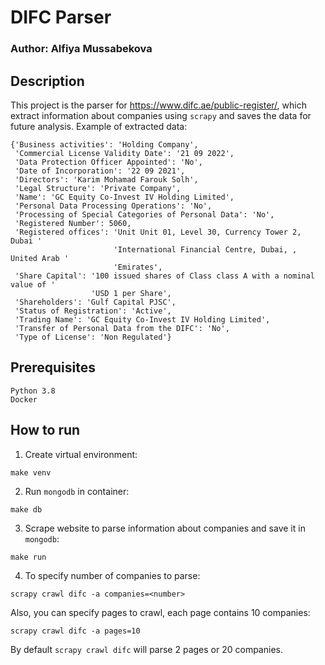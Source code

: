 # DIFC Parser

### Author: Alfiya Mussabekova

## Description
This project is the parser for https://www.difc.ae/public-register/, which extract information about companies using `scrapy` and saves the data for future analysis.
Example of extracted data:
``` 
{'Business activities': 'Holding Company',
 'Commercial License Validity Date': '21 09 2022',
 'Data Protection Officer Appointed': 'No',
 'Date of Incorporation': '22 09 2021',
 'Directors': 'Karim Mohamad Farouk Solh',
 'Legal Structure': 'Private Company',
 'Name': 'GC Equity Co-Invest IV Holding Limited',
 'Personal Data Processing Operations': 'No',
 'Processing of Special Categories of Personal Data': 'No',
 'Registered Number': 5060,
 'Registered offices': 'Unit Unit 01, Level 30, Currency Tower 2, Dubai '
                       'International Financial Centre, Dubai, , United Arab '
                       'Emirates',
 'Share Capital': '100 issued shares of Class class A with a nominal value of '
                  'USD 1 per Share',
 'Shareholders': 'Gulf Capital PJSC',
 'Status of Registration': 'Active',
 'Trading Name': 'GC Equity Co-Invest IV Holding Limited',
 'Transfer of Personal Data from the DIFC': 'No',
 'Type of License': 'Non Regulated'}
```
## Prerequisites
``` 
Python 3.8
Docker
```

## How to run
1. Create virtual environment:
```
make venv
```
2. Run `mongodb` in container:
``` 
make db
```
3. Scrape website to parse information about companies and save it in `mongodb`:
``` 
make run
```
4. To specify number of companies to parse:
``` 
scrapy crawl difc -a companies=<number>
```
Also, you can specify pages to crawl, each page contains 10 companies:
``` 
scrapy crawl difc -a pages=10
```
By default ```scrapy crawl difc``` will parse 2 pages or 20 companies.